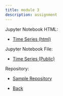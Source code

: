 ```yaml
---
title: module 3
description: assignment
---
```

Jupyter Notebook HTML:
- [Time Series (html)](TimeSeries.html)

Jupyter Notebook File:
- [Time Series (Public)](TimeSeries_Public.ipynb)

Repository:
- [Sample Repository](https://github.com/njrosinski/sample)


- [Back](https://njrosinski.github.io)


